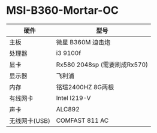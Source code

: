 # MSI-B360-Mortar-OC



| 硬件          | 型号                         |
| ------------- | ---------------------------- |
| 主板          | 微星 B360M 迫击炮            |
| 处理器        | i3 9100f                     |
| 显卡          | Rx580 2048sp (需要刷成Rx570) |
| 显示器        | 飞利浦                       |
| 内存          | 铭瑄2400HZ 8G两根            |
| 有线网卡      | Intel I219-V                 |
| 声卡          | ALC892                       |
| 无线网卡(USB) | COMFAST 811 AC               |